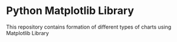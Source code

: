 # Python Matplotlib Library

This repository contains formation of different types of charts using Matplotlib Library 
